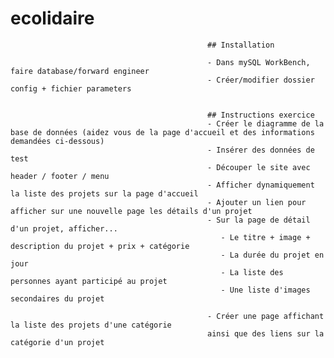 # ecolidaire
                                                
                                                ## Installation
                                                
                                                - Dans mySQL WorkBench, faire database/forward engineer
                                                - Créer/modifier dossier config + fichier parameters
                                                
                                                
                                                ## Instructions exercice
                                                - Créer le diagramme de la base de données (aidez vous de la page d'accueil et des informations demandées ci-dessous)
                                                - Insérer des données de test
                                                - Découper le site avec header / footer / menu
                                                - Afficher dynamiquement la liste des projets sur la page d'accueil
                                                - Ajouter un lien pour afficher sur une nouvelle page les détails d'un projet
                                                - Sur la page de détail d'un projet, afficher...
                                                   - Le titre + image + description du projet + prix + catégorie
                                                   - La durée du projet en jour
                                                   - La liste des personnes ayant participé au projet
                                                   - Une liste d'images secondaires du projet
                                                 
                                                - Créer une page affichant la liste des projets d'une catégorie
                                                ainsi que des liens sur la catégorie d'un projet